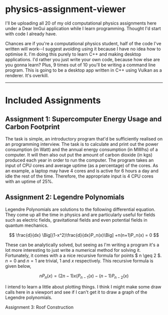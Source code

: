 # physics-assignment-viewer
I'll be uploading all 20 of my old computational physics assignments here under a Dear ImGui application while I learn programming. Thought I'd start with code I already have.

Chances are if you're a computational physics student, half of the code I've written will work--I suggest avoiding using it because I have no idea how to optimise it. I'm doing this purely to learn C++ and making desktop applications. I'd rather you just write your own code, because how else are you gonna learn? Plus, 9 times out of 10 you'll be writing a command line program. This is going to be a desktop app written in C++ using Vulkan as a renderer. It's overkill.

________________________________________________________________________________________________
# Included Assignments

## Assignment 1: Supercomputer Energy Usage and Carbon Footprint
The task is simple, an introductory program that'd be sufficiently realised on an programming interview. The task is to calculate and print out the power consumption (in Watt) and the annual energy consumption (in MWhs) of a computer. It will then also out put the amount of carbon dioxide (in kgs) produced each year in order to run the computer. The program takes an input of CPU cores and average uptime (as a percentage) of the cores. As an example, a laptop may have 4 cores and is active for 6 hours a day and idle the rest of the time. Therefore, the appropriate input is 4 CPU cores with an uptime of 25%.

## Assignment 2: Legendre Polynomials

Legendre Polynomials are solutions to the following differential equation. They come up all the time in physics and are particularly useful for fields such as electric fields, gravitational fields and even potential fields in quantum mechanics.

$$ \frac{d}{dx} \Big[(1-x^2)\frac{d}{dx}P_n(x)\Big] +n(n+1)P_n(x) = 0 $$

These can be analytically solved, but seeing as I'm writing a program it's a lot more interesting to just write a numerical method for solving it. Fortunately, it comes with a a nice recursive formula for points $ n \geq 2 $. $n = 0$ and $n = 1$ are trivial, $1$ and $x$ respectively. This recursive formula is given below, 

$$ n P_n(x) = (2n -1)x(P_{n-1}(x) - (n-1)P_{n-2}(x) $$

I intend to learn a little about plotting things. I think I might make some draw calls here in a viewport and see if I can't get it to draw a graph of the Legendre polynomials.

Assignment 3: Roof Construction
